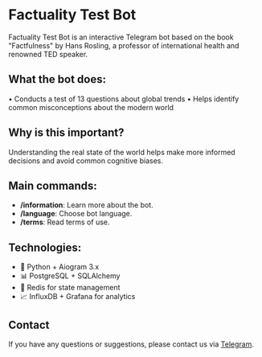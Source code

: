 # Factuality Test Bot

Factuality Test Bot is an interactive Telegram bot based on the book "Factfulness" by Hans Rosling, a professor of international health and renowned TED speaker.


## What the bot does:
• Conducts a test of 13 questions about global trends
• Helps identify common misconceptions about the modern world


## Why is this important?
Understanding the real state of the world helps make more informed decisions and avoid common cognitive biases.


## Main commands:
- **/information**: Learn more about the bot.
- **/language**: Choose bot language.
- **/terms**: Read terms of use.


## Technologies:
- 🐍 Python + Aiogram 3.x
- 📊 PostgreSQL + SQLAlchemy
- 🔄 Redis for state management
- 📈 InfluxDB + Grafana for analytics


## Contact
If you have any questions or suggestions, please contact us via [Telegram](https://t.me/van4956).
